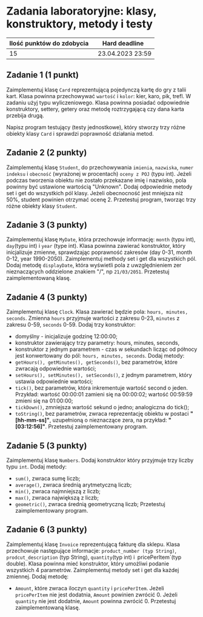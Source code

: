# Zadania laboratoryjne: klasy, konstruktory, metody i testy

| Ilość punktów do zdobycia  | Hard deadline   |
| ------------ | ------------ |
| 15  | 23.04.2023  23:59|



## Zadanie 1 (1 punkt)

Zaimplementuj klasę `Card` reprezentującą pojedynczą kartę do gry z talii kart. 
Klasa powinna przechowywać `wartość` i `kolor`: kier, karo, pik, trefl. W zadaniu użyj typu wyliczeniowego.
Klasa powinna posiadać odpowiednie konstruktory, settery, getery oraz metodę roztrzygającą czy dana karta przebija drugą.

Napisz program testujący (testy jednostkowe), który stworzy trzy różne obiekty klasy `Card` i sprawdzi poprawność działania metod.

## Zadanie 2 (2 punkty)

Zaimplementuj klasę `Student`, do przechowywania `imienia`, `nazwiska`, `numer indeksu` i `obecność` (wyrażonej w procentach) `oceny z POJ` (typu int).
Jeżeli podczas tworzenia obiektu nie zostało przekazane imię i nazwisko, pola powinny być ustawione wartością "Unknown".
Dodaj odpowiednie metody set i get do wszystkich pól klasy. Jeżeli obecnocność jest mniejsza niż 50%, student powinien otrzymać ocenę 2. 
Przetestuj program, tworząc trzy różne obiekty klasy `Student`.

## Zadanie 3 (3 punkty)

Zaimplementuj klasę `MyDate`, która przechowuje informację: `month` (typu int), `day`(typu int) i `year` (type int).
Klasa powinna zawierać konstruktor, który inicjalizuje zmienne, sprawdzając poprawność zakresów (day 0-31, month 0-12, year 1990-2050).
Zaimplementuj methody set i get dla wszystkich pól. 
Dodaj metodę `displayDate`, która wyświetli pola z uwzględnieniem zer nieznaczących oddzielone znakiem "/", np `21/03/2051`.
Przetestuj zaimplementowaną klasę.

## Zadanie 4 (3 punkty)

Zaimplementuj klasę `Clock`. Klasa zawierać będzie pola: `hours, minutes, seconds`. Zmienna `hours` przyjmuje wartości z zakresu 0-23, `minutes` z zakresu 0-59, `seconds` 0-59.
Dodaj trzy konstruktor:
- domyślny - inicjalizuje godzinę 12:00:00;
- konstruktor zawierający trzy parametry: hours, minutes, seconds,
- konstruktor z jednym parametrem - czas w sekundach licząc od północy jest konwertowany do pól: `hours, minutes, seconds`.
Dodaj metody:
- `getHours(), getMinutes(), getSeconds()`, bez parametrów, które zwracają odpowiednie wartości;
- `setHours(), setMinutes(), setSeconds()`, z jednym parametrem, który ustawia odpowiednie wartości;
- `tick()`, bez parametrów, która inkrementuje wartość second o jeden. Przykład: wartość 00:00:01 zamieni się na 00:00:02; wartość 00:59:59 zmieni się na 01:00:00;
- `tickDown()`, zmniejsza wartość sekund o jedno; analogiczna do tick();
- `toString()`, bez parametrów, zwraca reprezentację obiektu w postaci **"[hh-mm-ss]"**, uzupełnioną o nieznaczące zera, na przykład: **"[03:12:56]"**. 
Przetestuj zaimplementowany program. 

##  Zadanie 5 (3 punkty)

Zaimplementuj klasę `Numbers`. Dodaj konstruktor który przyjmuje trzy liczby typu `int`. Dodaj metody:
- `sum()`, zwraca sumę liczb;
- `average()`, zwraca średnią arytmetyczną liczb;
- `min()`, zwraca najmniejszą z liczb;
- `max()`, zwraca największą z liczb;
- `geometric()`, zwraca średnią geometryczną liczb;
Przetestuj zaimplementowany program.

## Zadanie 6 (3 punkty)

Zaimplementuj klasę `Invoice` reprezentującą fakturę dla sklepu. Klasa przechowuje następujące informacje: 
`product_number (typ String)`, `prodcut_description` (typ String), `quantity`(typ int) i` `pricePerItem`(typ double).
 Klasa powinna mieć konstruktor, który umożliwi podanie wszystkich 4 parametrów. Zaimplementuj metody set i get dla każdej zmiennej. 
Dodaj metodę:
- `Amount`, które zwraca iloczyn `quantity` i `pricePerItem`. Jeżeli `pricePerItem` nie jest dodatnia, `Amount` powinien zwrócić 0. 
Jeżeli `quantity` nie jest dodatnie, `Amount` powinna zwrócić 0.
Przetestuj zaimplementowaną klasę.
